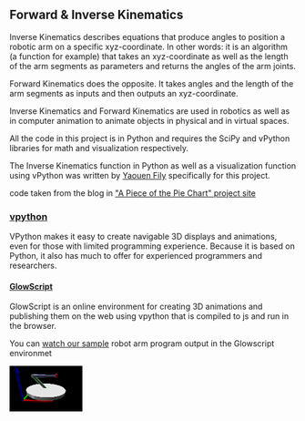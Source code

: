## Forward & Inverse Kinematics
Inverse Kinematics describes equations that produce angles to position a robotic arm on a specific xyz-coordinate. In other words: it is an algorithm (a function for example) that takes an xyz-coordinate as well as the length of the arm segments as parameters and returns the angles of the arm joints.

Forward Kinematics does the opposite. It takes angles and the length of the arm segments as inputs and then outputs an xyz-coordinate.

Inverse Kinematics and Forward Kinematics are used in robotics as well as in computer animation to animate objects in physical and in virtual spaces.

All the code in this project is in Python and requires the SciPy and vPython libraries for math and visualization respectively.

The Inverse Kinematics function in Python as well as a visualization function using vPython was written by [Yaouen Fily](http://people.brandeis.edu/~yffily/html/index.html) specifically for this project.


code taken from the blog in ["A Piece of the Pie Chart" project site](http://www.anninaruest.com/pie/2014/07/inverse-kinematics-and-the-m100rak/)

### [vpython](http://vpython.org/)
VPython makes it easy to create navigable 3D displays and animations, even for those with limited programming experience. Because it is based on Python, it also has much to offer for experienced programmers and researchers.
#### [GlowScript](http://www.glowscript.org/)
GlowScript is an online environment for creating 3D animations and publishing them on the web using vpython that is compiled to js and run in the browser.

You can [watch our sample](http://www.glowscript.org/#/user/harella/folder/Public/program/kinematic) robot arm program output in the Glowscript environmet

![screenshot](RobotArm.png)
